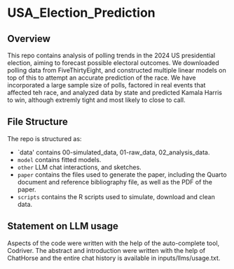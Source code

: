 # USA_Election_Prediction

## Overview

This repo contains analysis of polling trends in the 2024 US presidential election, aiming to forecast possible electoral outcomes. We downloaded polling data from FiveThirtyEight, and constructed multiple linear models on top of this to attempt an accurate prediction of the race. We have incorporated a large sample size of polls, factored in real events that affected teh race, and analyzed data by state and predicted Kamala Harris to win, although extremly tight and most likely to close to call.

## File Structure

The repo is structured as:

-   `data' contains 00-simulated_data, 01-raw_data, 02_analysis_data. 
-   `model` contains fitted models. 
-   `other` LLM chat interactions, and sketches.
-   `paper` contains the files used to generate the paper, including the Quarto document and reference bibliography file, as well as the PDF of the paper. 
-   `scripts` contains the R scripts used to simulate, download and clean data.


## Statement on LLM usage

Aspects of the code were written with the help of the auto-complete tool, Codriver. The abstract and introduction were written with the help of ChatHorse and the entire chat history is available in inputs/llms/usage.txt.
